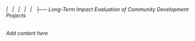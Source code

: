###### |   |   |   |   |   ├── Long-Term Impact Evaluation of Community Development Projects

*Add content here*